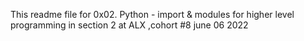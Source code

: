 This readme file for 0x02. Python - import & modules for higher level programming in section 2 at ALX ,cohort #8 june 06 2022

